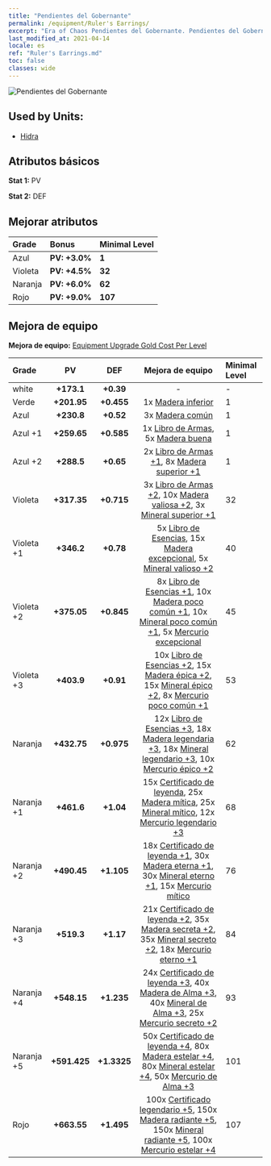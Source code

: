 ```yaml
---
title: "Pendientes del Gobernante"
permalink: /equipment/Ruler's Earrings/
excerpt: "Era of Chaos Pendientes del Gobernante. Pendientes del Gobernante"
last_modified_at: 2021-04-14
locale: es
ref: "Ruler's Earrings.md"
toc: false
classes: wide
---
```


  ![Pendientes del Gobernante](/images/e/e_8072.png)

## Used by Units:

* [Hidra](/es/units/Hydra/) 


## Atributos básicos
 **Stat 1:** PV

 **Stat 2:** DEF

## Mejorar atributos

  |     Grade    |   Bonus | Minimal Level | 
  |:-------------|:--------|:--------------| 
  | Azul | **PV: +3.0%** | **1** | 
  | Violeta | **PV: +4.5%** | **32** | 
  | Naranja | **PV: +6.0%** | **62** | 
  | Rojo | **PV: +9.0%** | **107** | 


## Mejora de equipo
 **Mejora de equipo:** [Equipment Upgrade Gold Cost Per Level](/equipment/EquipmentUpgradeCostPerLevel/) 

  |          Grade      | PV | DEF | Mejora de equipo | Minimal Level |
  |:--------------------|:---------:|:---------:|:----------------:|:--------------|
  | white | **+173.1** | **+0.39** | - | - |
  | Verde | **+201.95** | **+0.455** | 1x [Madera inferior](/es/Items/mat_1/) | 1 |
  | Azul | **+230.8** | **+0.52** | 3x [Madera común](/es/Items/mat_7/) | 1 |
  | Azul +1 | **+259.65** | **+0.585** | 1x [Libro de Armas](/es/Items/mat_18/), 5x [Madera buena](/es/Items/mat_13/) | 1 |
  | Azul +2 | **+288.5** | **+0.65** | 2x [Libro de Armas +1](/es/Items/mat_25/), 8x [Madera superior +1](/es/Items/mat_20/) | 1 |
  | Violeta | **+317.35** | **+0.715** | 3x [Libro de Armas +2](/es/Items/mat_32/), 10x [Madera valiosa +2](/es/Items/mat_27/), 3x [Mineral superior +1](/es/Items/mat_19/) | 32 |
  | Violeta +1 | **+346.2** | **+0.78** | 5x [Libro de Esencias](/es/Items/mat_39/), 15x [Madera excepcional](/es/Items/mat_34/), 5x [Mineral valioso +2](/es/Items/mat_26/) | 40 |
  | Violeta +2 | **+375.05** | **+0.845** | 8x [Libro de Esencias +1](/es/Items/mat_46/), 10x [Madera poco común +1](/es/Items/mat_41/), 10x [Mineral poco común +1](/es/Items/mat_40/), 5x [Mercurio excepcional](/es/Items/mat_35/) | 45 |
  | Violeta +3 | **+403.9** | **+0.91** | 10x [Libro de Esencias +2](/es/Items/mat_53/), 15x [Madera épica +2](/es/Items/mat_48/), 15x [Mineral épico +2](/es/Items/mat_47/), 8x [Mercurio poco común +1](/es/Items/mat_42/) | 53 |
  | Naranja | **+432.75** | **+0.975** | 12x [Libro de Esencias +3](/es/Items/mat_60/), 18x [Madera legendaria +3](/es/Items/mat_55/), 18x [Mineral legendario +3](/es/Items/mat_54/), 10x [Mercurio épico +2](/es/Items/mat_49/) | 62 |
  | Naranja +1 | **+461.6** | **+1.04** | 15x [Certificado de leyenda](/es/Items/mat_67/), 25x [Madera mítica](/es/Items/mat_62/), 25x [Mineral mítico](/es/Items/mat_61/), 12x [Mercurio legendario +3](/es/Items/mat_56/) | 68 |
  | Naranja +2 | **+490.45** | **+1.105** | 18x [Certificado de leyenda +1](/es/Items/mat_74/), 30x [Madera eterna +1](/es/Items/mat_69/), 30x [Mineral eterno +1](/es/Items/mat_68/), 15x [Mercurio mítico](/es/Items/mat_63/) | 76 |
  | Naranja +3 | **+519.3** | **+1.17** | 21x [Certificado de leyenda +2](/es/Items/mat_81/), 35x [Madera secreta +2](/es/Items/mat_76/), 35x [Mineral secreto +2](/es/Items/mat_75/), 18x [Mercurio eterno +1](/es/Items/mat_70/) | 84 |
  | Naranja +4 | **+548.15** | **+1.235** | 24x [Certificado de leyenda +3](/es/Items/mat_88/), 40x [Madera de Alma +3](/es/Items/mat_83/), 40x [Mineral de Alma +3](/es/Items/mat_82/), 25x [Mercurio secreto +2](/es/Items/mat_77/) | 93 |
  | Naranja +5 | **+591.425** | **+1.3325** | 50x [Certificado de leyenda +4](/es/Items/mat_95/), 80x [Madera estelar +4](/es/Items/mat_90/), 80x [Mineral estelar +4](/es/Items/mat_89/), 50x [Mercurio de Alma +3](/es/Items/mat_84/) | 101 |
  | Rojo | **+663.55** | **+1.495** | 100x [Certificado legendario +5](/es/Items/mat_102/), 150x [Madera radiante +5](/es/Items/mat_97/), 150x [Mineral radiante +5](/es/Items/mat_96/), 100x [Mercurio estelar +4](/es/Items/mat_91/) | 107 |

